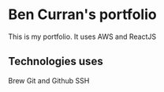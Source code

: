 # Ben Curran's portfolio

This is my portfolio. It uses AWS and ReactJS

## Technologies uses

Brew
Git and Github
SSH
